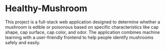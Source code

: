 # Healthy-Mushroom
This project is a full-stack web application designed to determine whether a mushroom is edible or poisonous based on specific characteristics like cap shape, cap surface, cap color, and odor. The application combines machine learning with a user-friendly frontend to help people identify mushrooms safely and easily.
